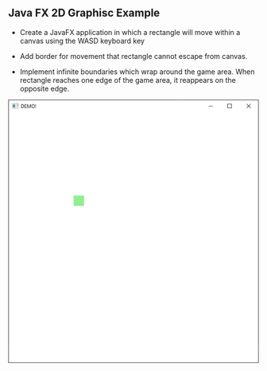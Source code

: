 ## Java FX 2D Graphisc Example

* Create a JavaFX application in which a  rectangle will move within a canvas using the WASD keyboard key

* Add border for movement that rectangle cannot escape from canvas.
* Implement infinite boundaries which wrap around the game area. When rectangle reaches one edge of the game area, it reappears on the opposite edge.

![screenshot](img_1.png)